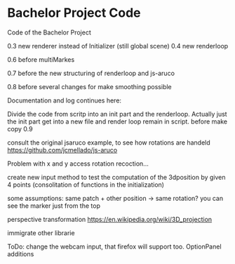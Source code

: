 # Bachelor Project Code
Code of the Bachelor Project



0.3 new renderer instead of Initializer (still global scene)
0.4 new renderloop


0.6 before multiMarkes

0.7 before the new structuring of renderloop and js-aruco

0.8 before several changes for make smoothing possible


Documentation and log continues here:

Divide the code from scritp into an init part and the renderloop. 
Actually just the init part get into a new file and render loop remain in script. 
before make copy 0.9

consult the original jsaruco example, to see how rotations are handeld
https://github.com/jcmellado/js-aruco


Problem with x and y access rotation recoction...

create new input method to test the computation of the 3dposition by given 4 points
(consolitation of functions in the initialization)

some assumptions:
same patch + other position -> same rotation? 
you can see the marker just from the top


perspective transformation
https://en.wikipedia.org/wiki/3D_projection


immigrate other librarie



ToDo:
change the webcam input, that firefox will support too.
OptionPanel additions

